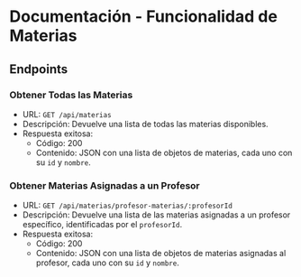 # Documentación - Funcionalidad de Materias

## Endpoints

### Obtener Todas las Materias

- URL: `GET /api/materias`
- Descripción: Devuelve una lista de todas las materias disponibles.
- Respuesta exitosa:
  - Código: 200
  - Contenido: JSON con una lista de objetos de materias, cada uno con su `id` y `nombre`.

### Obtener Materias Asignadas a un Profesor

- URL: `GET /api/materias/profesor-materias/:profesorId`
- Descripción: Devuelve una lista de las materias asignadas a un profesor específico, identificadas por el `profesorId`.
- Respuesta exitosa:
  - Código: 200
  - Contenido: JSON con una lista de objetos de materias asignadas al profesor, cada uno con su `id` y `nombre`.
